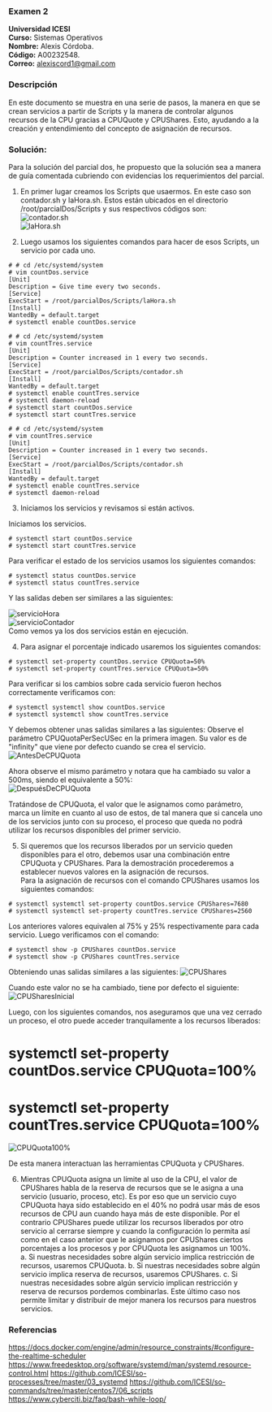 ### Examen 2
**Universidad ICESI**  
**Curso:** Sistemas Operativos  
**Nombre:** Alexis Córdoba.  
**Código:** A00232548.  
**Correo:** alexiscord1@gmail.com  

### Descripción
En este documento se muestra en una serie de pasos, la manera en que se crean servicios a partir de Scripts y la manera de controlar algunos recursos de la CPU gracias a CPUQuote y CPUShares. Esto, ayudando a la creación y entendimiento del concepto de asignación de recursos.

### Solución:  
Para la solución del parcial dos, he propuesto que la solución sea a manera de guía comentada cubriendo con evidencias los requerimientos del parcial.

1. En primer lugar creamos los Scripts que usaermos. En este caso son contador.sh y laHora.sh. Estos están ubicados en el directorio /root/parcialDos/Scripts y sus respectivos códigos son:  
![contador.sh](images/2_contador.png)  
![laHora.sh](images/3_lahora.png)  

2. Luego usamos los siguientes comandos para hacer de esos Scripts, un servicio por cada uno.

```
# # cd /etc/systemd/system
# vim countDos.service
[Unit]
Description = Give time every two seconds.
[Service]
ExecStart = /root/parcialDos/Scripts/laHora.sh
[Install]
WantedBy = default.target
# systemctl enable countDos.service
```

```
# # cd /etc/systemd/system
# vim countTres.service
[Unit]
Description = Counter increased in 1 every two seconds.
[Service]
ExecStart = /root/parcialDos/Scripts/contador.sh
[Install]
WantedBy = default.target
# systemctl enable countTres.service
# systemctl daemon-reload
# systemctl start countDos.service
# systemctl start countTres.service
``` 

```
# # cd /etc/systemd/system
# vim countTres.service
[Unit]
Description = Counter increased in 1 every two seconds.
[Service]
ExecStart = /root/parcialDos/Scripts/contador.sh
[Install]
WantedBy = default.target
# systemctl enable countTres.service
# systemctl daemon-reload
```  

3. Iniciamos los servicios y revisamos si están activos.  

Iniciamos los servicios.  

```
# systemctl start countDos.service
# systemctl start countTres.service
```  
Para verificar el estado de los servicios usamos los siguientes comandos:

```
# systemctl status countDos.service
# systemctl status countTres.service
```  
Y las salidas deben ser similares a las siguientes:  

![servicioHora](images/4_lahoraservice.png)  
![servicioContador](images/5_contadorservice.png)  
Como vemos ya los dos servicios están en ejecución.  

4. Para asignar el porcentaje indicado usaremos los siguientes comandos:  

```
# systemctl set-property countDos.service CPUQuota=50%
# systemctl set-property countTres.service CPUQuota=50%
```  

Para verificar si los cambios sobre cada servicio fueron hechos correctamente verificamos con:  
```
# systemctl systemctl show countDos.service
# systemctl systemctl show countTres.service
```  
Y debemos obtener unas salidas similares a las siguientes:
Observe el parámetro CPUQuotaPerSecUSec en la primera imagen. Su valor es de "infinity" que viene por defecto cuando se crea el servicio.  
![AntesDeCPUQuota](images/6_servicioantes.png)  

Ahora observe el mismo parámetro y notara que ha cambiado su valor a 500ms, siendo el equivalente a 50%:  
![DespuésDeCPUQuota](images/7_serviciodespues.png)  

Tratándose de CPUQuota, el valor que le asignamos como parámetro, marca un límite en cuanto al uso de estos, de tal manera que si cancela uno de los servicios junto con su proceso, el proceso que queda no podrá utilizar los recursos disponibles del primer servicio.  

5. Si queremos que los recursos liberados por un servicio queden disponibles para el otro, debemos usar una combinación entre CPUQuota y CPUShares. Para la demostración procederemos a establecer nuevos valores en la asignación de recursos.  
Para la asignación de recursos con el comando CPUShares usamos los siguientes comandos:  
```
# systemctl systemctl set-property countDos.service CPUShares=7680
# systemctl systemctl set-property countTres.service CPUShares=2560
```  
Los anteriores valores equivalen al 75% y 25% respectivamente para cada servicio. Luego verificamos con el comando:  
```
# systemctl show -p CPUShares countDos.service
# systemctl show -p CPUShares countTres.service
```
Obteniendo unas salidas similares a las siguientes:
![CPUShares](images/8_nuevosvalores.png)  

Cuando este valor no se ha cambiado, tiene por defecto el siguiente:  
![CPUSharesInicial](images/9_sharesantes.png)  

Luego, con los siguientes comandos, nos aseguramos que una vez cerrado un proceso, el otro puede acceder tranquilamente a los recursos liberados:  

# systemctl set-property countDos.service CPUQuota=100%
# systemctl set-property countTres.service CPUQuota=100%

![CPUQuota100%](images/10_quotes100.png)  

De esta manera interactuan las herramientas CPUQuota y CPUShares.

6. Mientras CPUQuota asigna un límite al uso de la CPU, el valor de CPUShares habla de la reserva de recursos que se le asigna a una servicio (usuario, proceso, etc). Es por eso que un servicio cuyo CPUQuota haya sido establecido en el 40% no podrá usar más de esos recursos de CPU aun cuando haya más de este disponible. Por el contrario CPUShares puede utilizar los recursos liberados por otro servicio al cerrarse siempre y cuando la configuración lo permita así como en el caso anterior que le asignamos por CPUShares ciertos porcentajes a los procesos y por CPUQuota les asignamos un 100%.  
 a. Si nuestras necesidades sobre algún servicio implica restricción de recursos, usaremos CPUQuota.
 b. Si nuestras necesidades sobre algún servicio implica reserva de recursos, usaremos CPUShares.
 c. Si nuestras necesidades sobre algún servicio implican restricción y reserva de recursos pordemos combinarlas. Este último caso nos permite limitar y distribuir de mejor manera los recursos para nuestros servicios.

### Referencias
https://docs.docker.com/engine/admin/resource_constraints/#configure-the-realtime-scheduler
https://www.freedesktop.org/software/systemd/man/systemd.resource-control.html
https://github.com/ICESI/so-processes/tree/master/03_systemd
https://github.com/ICESI/so-commands/tree/master/centos7/06_scripts
https://www.cyberciti.biz/faq/bash-while-loop/
